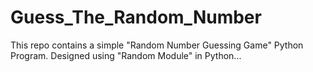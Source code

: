 # Guess_The_Random_Number
This repo contains a simple "Random Number Guessing Game" Python Program. Designed using "Random Module" in Python...

